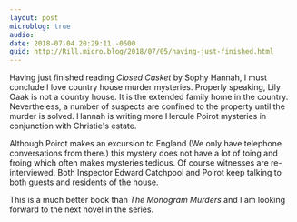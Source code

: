 ```yaml
---
layout: post
microblog: true
audio: 
date: 2018-07-04 20:29:11 -0500
guid: http://Rill.micro.blog/2018/07/05/having-just-finished.html
---
```

Having just finished reading *Closed Casket* by Sophy Hannah, I must conclude I love country house murder mysteries. Properly speaking, Lily Oaak is not a country house. It is the extended family home in the country. Nevertheless, a number of suspects are confined to the property until the murder is solved. Hannah is writing more Hercule Poirot mysteries in conjunction with Christie's estate. 

Although Poirot makes an excursion to England (We only have telephone conversations from there.) this mystery does not have a lot of toing and froing which often makes mysteries tedious. Of course witnesses are re-interviewed. Both Inspector Edward Catchpool and Poirot keep talking to both guests and residents of the house.

This is a much better book than *The Monogram Murders* and I am looking forward to the next novel in the series.
